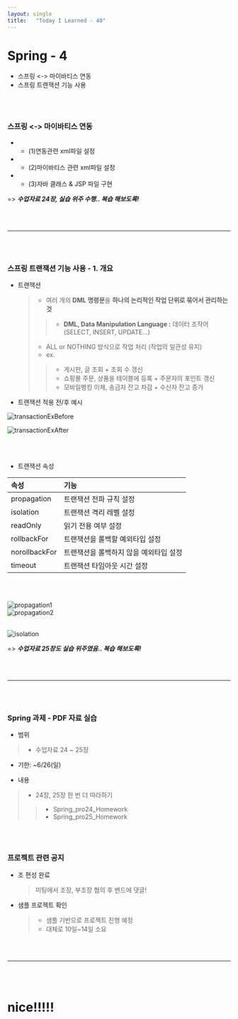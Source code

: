 ```yaml
---
layout: single
title:   "Today I Learned - 40"
---
```


# Spring - 4
  * 스프링 <-> 마이바티스 연동
  * 스프링 트랜잭션 기능 사용

<br>
<br>

### 스프링 <-> 마이바티스 연동
  * - (1)연동관련 xml파일 설정

  * - (2)마이바티스 관련 xml파일 설정

  * - (3)자바 클래스 & JSP 파일 구현

=> **_수업자료 24장, 실습 위주 수행.. 복습 해보도록!_**

<br>
<br>

* * *

<br>
<br>

### 스프링 트랜잭션 기능 사용 - 1. 개요
  * 트랜잭션
    > * 여러 개의 **DML 명령문**을 **하나의 논리적인 작업 단위로 묶어서 관리하는 것**
    >> * **DML, Data Manipulation Language :** 데이터 조작어 (SELECT, INSERT, UPDATE...)
    > * ALL or NOTHING 방식으로 작업 처리 (작업의 일관성 유지)
    > * ex.
    >> * 게시판,  글 조회 + 조회 수 갱신
    >> * 쇼핑몰 주문,  상품을 테이블에 등록 + 주문자의 포인트 갱신
    >> * 모바일뱅킹 이체,  송금자 잔고 차감 + 수신자 잔고 증가

  * 트랜잭션 적용 전/후 예시

![transactionExBefore](http://rightmemory1999.github.io/images/data0607/transactionExBefore.png) <br>

![transactionExAfter](http://rightmemory1999.github.io/images/data0607/transactionExAfter.png) <br>

<br>
<br>

  * 트랜잭션 속성

|속성|기능|
|:---|:---|
|propagation|트랜잭션 전파 규칙 설정|
|isolation|트랜잭션 격리 레벨 설정|
|readOnly|읽기 전용 여부 설정|
|rollbackFor|트랜잭션을 롤백할 예외타입 설정|
|norollbackFor|트랜잭션을 롤백하지 않을 예외타입 설정|
|timeout|트랜잭션 타임아웃 시간 설정|

<br>
<br>

![propagation1](http://rightmemory1999.github.io/images/data0607/propagation1.png) <br>
![propagation2](http://rightmemory1999.github.io/images/data0607/propagation2.png) <br><br>

![isolation](http://rightmemory1999.github.io/images/data0607/isolation.png) <br>


=> **_수업자료 25장도 실습 위주였음.. 복습 해보도록!_**

<br>
<br>

* * *

<br>
<br>

### Spring 과제 - PDF 자료 실습 
* 범위
> * 수업자료 24 ~ 25장

* 기한: ~6/26(일)

* 내용
> * 24장, 25장 한 번 더 따라하기
>> * Spring_pro24_Homework
>> * Spring_pro25_Homework

<br>
<br>

### 프로젝트 관련 공지
  * 조 편성 완료
    > 미팅에서 조장, 부조장 협의 후 밴드에 댓글!

  * 샘플 프로젝트 확인
    > * 샘플 기반으로 프로젝트 진행 예정
    > * 대체로 10일~14일 소요


<br>
<br>

* * *

<br>
<br>

# nice!!!!!
